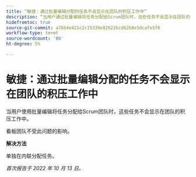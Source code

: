 ```yaml
---
title: “敏捷：通过批量编辑分配的任务不会显示在团队的积压工作中”
description: “当用户通过批量编辑将任务分配给Scrum团队时，这些任务不会显示在团队的积压工作中。”
hidefromtoc: true
source-git-commit: a76b4e421c2c15339e82622bcd62b8e5dcafe5f0
workflow-type: tm+mt
source-wordcount: '86'
ht-degree: 5%

---
```



# 敏捷：通过批量编辑分配的任务不会显示在团队的积压工作中

当用户使用批量编辑将任务分配给Scrum团队时，这些任务不会显示在团队的积压工作中。

看板团队不受此问题的影响。

**解决方法**

单独在内联分配任务。

_首次报告于 2022 年 10 月 13 日。_

